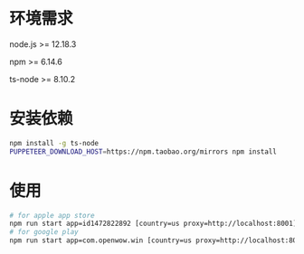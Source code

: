 # 环境需求

node.js >= 12.18.3

npm >= 6.14.6

ts-node >= 8.10.2

# 安装依赖

```sh
npm install -g ts-node
PUPPETEER_DOWNLOAD_HOST=https://npm.taobao.org/mirrors npm install
```

# 使用

```sh
# for apple app store
npm run start app=id1472822892 [country=us proxy=http://localhost:8001]
# for google play
npm run start app=com.openwow.win [country=us proxy=http://localhost:8001]
```
